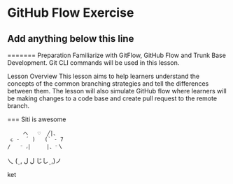 # GitHub Flow Exercise

## Add anything below this line

=======
Preparation
Familiarize with GitFlow, GitHub Flow and Trunk Base Development. Git CLI commands will be used in this lesson.

Lesson Overview
This lesson aims to help learners understand the concepts of the common branching strategies and tell the differences between them. The lesson will also simulate GitHub flow where learners will be making changes to a code base and create pull request to the remote branch.

===
Siti is awesome


         へ   ♡  ╱|、
     ૮ -  ՛ )   (` - 7
    /   ⁻ ៸|     |、⁻〵
 乀 (ˍ, ل ل      じしˍ,)ノ

 ket
